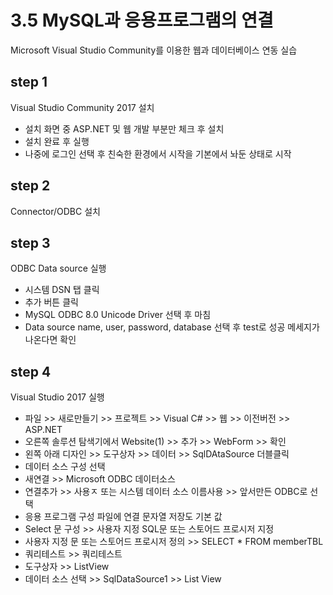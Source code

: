 # 3.5 MySQL과 응용프로그램의 연결

Microsoft Visual Studio Community를 이용한 웹과 데이터베이스 연동 실습

## step 1
Visual Studio Community 2017 설치
- 설치 화면 중 ASP.NET 및 웹 개발 부분만 체크 후 설치
- 설치 완료 후 실행
- 나중에 로그인 선택 후 친숙한 환경에서 시작을 기본에서 놔둔 상태로 시작

## step 2
Connector/ODBC 설치

## step 3

ODBC Data source 실행
- 시스템 DSN 탭 클릭
- 추가 버튼 클릭
- MySQL ODBC 8.0 Unicode Driver 선택 후 마침
- Data source name, user, password, database 선택 후 test로 성공 메세지가 나온다면 확인

## step 4
Visual Studio 2017 실행
- 파일 >> 새로만들기 >> 프로젝트 >> Visual C# >> 웹 >> 이전버전 >> ASP.NET
- 오른쪽 솔루션 탐색기에서 Website(1) >> 추가 >> WebForm >> 확인
- 왼쪽 아래 디자인 >> 도구상자 >> 데이터 >> SqlDAtaSource 더블클릭
- 데이터 소스 구성 선택
- 새연결 >> Microsoft ODBC 데이터소스
- 연결추가 >> 사용ㅈ 또는 시스템 데이터 소스 이름사용 >> 앞서만든 ODBC로 선택
- 응용 프로그램 구성 파일에 연결 문자열 저장도 기본 값 
- Select 문 구성 >> 사용자 지정 SQL문 또는 스토어드 프로시저 지정
- 사용자 지정 문 또는 스토어드 프로시저 정의  >> SELECT * FROM memberTBL
- 쿼리테스트 >> 쿼리테스트 
- 도구상자 >> ListView
- 데이터 소스 선택 >> SqlDataSource1 >> List View